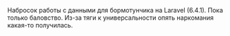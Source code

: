 Набросок работы с данными для бормотунчика на Laravel (6.4.1).
Пока только баловство. 
Из-за тяги к универсальности опять наркoмaния какая-то получилась.
